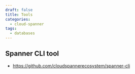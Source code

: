 ```yaml
---
draft: false
title: Tools
categories:
  - cloud-spanner
tags:
  - databases
---
```


## Spanner CLI tool
- https://github.com/cloudspannerecosystem/spanner-cli

## 
